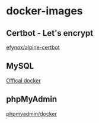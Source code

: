 # docker-images

## Certbot - Let's encrypt
[efynox/alpine-certbot](alpine-certbot/README.md)

## MySQL 
[Offical docker](https://registry.hub.docker.com/_/mysql/)

## phpMyAdmin
[phpmyadmin/docker](https://github.com/phpmyadmin/docker)
